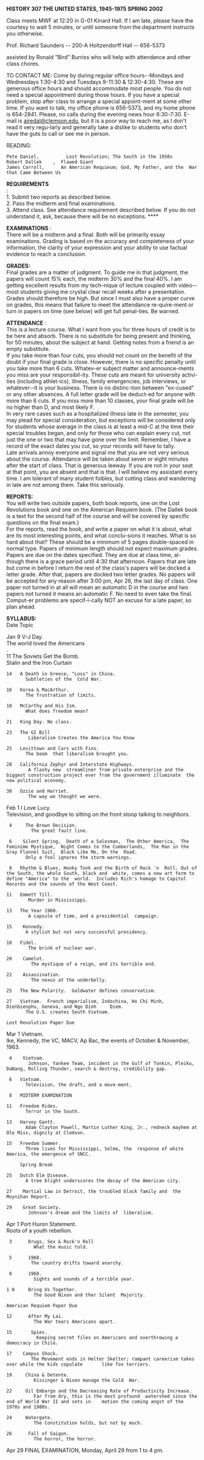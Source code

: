 **HISTORY 307                         THE UNITED STATES, 1945-1975
SPRING 2002**

Class meets MWF at 12:20 in G-01 Kinard Hall. If I am late, please have the
courtesy to wait 5 minutes, or until someone from the department instructs you
otherwise.

Prof. Richard Saunders -- 200-A Holtzendorff Hall -- 656-5373

assisted by  Ronald "Bird" Burriss who will help with attendance and other
class chores.

TO CONTACT ME:  Come by during regular office hours--Mondays and   Wednesdays
1:30-4:30 and Tuesdays 9-11:30 & 12:30-4:30. These are generous office hours
and should accommodate most people. You do not need a special appointment
during those hours. If you have a special problem, stop after class to arrange
a special appoint-ment at some other time. If you want to talk, my office
phone is 656-5373, and my home phone is 654-2841. Please, no calls during the
evening news hour 6:30-7:30. E-mail is airedal@clemson.edu, but it is a poor
way to reach me, as I don't read it very regu-larly and generally take a
dislike to students who don't have the guts to call or see me in person.

READING:

    Pete Daniel,          Lost Revolution; The South in the 1950s   
    Robert Dallek    ,  Flawed Giant   
    James Carroll,      An American Requieum; God, My Father, and the  War that Came Between Us

**REQUIREMENTS**  
:  
   1\. Submit two reports as described below.  
   2\. Pass the midterm and final examinations.  
   3\. Attend class. See attendance requirement described below.  If you do
not understand it, ask, because there will be no exceptions. ****

**EXAMINATIONS** :  
    There will be a midterm and a final. Both will be  primarily essay examinations. Grading is based on the  accuracy and completeness of your information, the clarity of  your expression and your ability to use factual evidence to  reach a conclusion.

**GRADES:**  
    Final grades are a matter of judgment. To guide me in     that judgment, the papers will count 15% each, the midterm 30% and the final 40%. I am getting excellent results from my tech-nique of lecture coupled with video--most students giving me crystal clear recall weeks after a presentation. Grades should therefore be high. But since I must also have a proper curve on grades, this means that failure to meet the attendance re-quire-ment or turn in papers on time (see below) will get full penal-ties. Be warned.

**ATTENDANCE** :  
     This is a lecture course. What I want from you for three hours of credit is to be here and absorb. There is no substitute for being present and thinking, for 50 minutes, about the subject at hand.  Getting notes from a friend is an empty substitute.   
     If you take more than four cuts, you should not count on the benefit of the doubt if your final grade is close. However, there is no specific penalty until you take more than 6 cuts. Whatev-er subject matter and announce-ments you miss are your responsibil-ity. These cuts are meant for university activi-ties (including athlet-ics), illness, family emergencies, job interviews, or whatever--it is your business. There is no distinc-tion between "ex-cused" or any other absences. A full letter grade will be deduct-ed for anyone with more than 6 cuts. If you miss more than 10 classes, your final grade will be no higher than D, and most likely F.   
     In very rare cases such as a hospitalized illness late in the semester, you may plead for special consideration, but exceptions will be considered only for students whose average in the class is at least a mid-C at the time their special troubles began, and only for those who can explain every cut, not just the one or two that may have gone over the limit. Remember, I have a record of the exact dates you cut, so your records will have to tally.   
 Late arrivals annoy everyone and signal me that you are not very serious
about the course. Attendance will be taken about seven or eight minutes after
the start of class. That is generous leeway. If you are not in your seat at
that point, you are absent and that is that. I will believe my assistant every
time. I am tolerant of many student foibles, but cutting class and wandering
in late are not among them. Take this seriously.

**REPORTS:**  
    You will write two outside papers, both book reports, one on the Lost Revolutions book and one on the American Requiem book. (The Dallek book is a text for the second half of the course and will be covered by specific questions on the final exam.)   
 For the reports, read the book, and write a paper on what it is about, what
are its most interesting points, and what conclu-sions it reaches. What is so
hard about that? These should be a minimum of 5 pages double-spaced in normal
type. Papers of minimum length should not expect maximum grades.  
 Papers are due on the dates specified. They are due at class time, al-though
there is a grace period until 4:30 that afternoon. Papers that are late but
come in before I return the rest of the class's papers will be docked a letter
grade. After that, papers are docked two letter grades.  No papers will be
accepted for any reason after 3:00 pm, Apr 26, the last day of class. One
paper not turned in at all will mean an automatic D in the course and two
papers not turned it means an automatic F. No need to even take the final.
Comput-er problems are specif-i-cally NOT an excuse for a late paper, so plan
ahead.

    
**SYLLABUS:**  
Date     Topic

Jan  9   V-J Day.  
            The world loved the Americans   
    .   
     11   The Soviets Get the Bomb.   
            Stalin and the Iron Curtain

    14   A Death in Greece, "Loss" in China.   
           Subtleties of the  Cold War.

    16   Korea & MacArthur.   
           The frustration of limits.

    18   McCarthy and His Ism.   
           What does freedom mean?

    21   King Day. No class.

    23   The GI Bill   
            Liberalism Creates the America You Know

    25   Levittown and Cars with Fins.   
           The boom  that liberalism brought you.

    28   California Zephyr and Interstate Highways.   
            A flashy new  streamliner from private enterprise and the biggest construction project ever from the government illuminate  the new political economy.   
    
    30   Ozzie and Harriet.   
            The way we thought we were.

Feb  1   I Love Lucy.  
            Television, and goodbye to sitting on the  front stoop talking to neighbors.

     4     The Brown Decision.   
             The great fault line.

     6    Silent Spring,  Death of a Salesman,  The Other America,  The Feminime Mystique,  Night Comes to the Cumberlands,  The Man in the Gray Flannel Suit,  Black Like Me, On the  Road.   
           Only a fool ignores the storm warnings.

     8   Rhythm & Blues, Honky Tonk and the Birth of Rock 'n  Roll. Out of the South, the whole South, black and  white, comes a new art form to define "America" to the  world.  Includes Rich's homage to Capitol Records and the sounds of the West Coast.

    11   Emmett Till.   
            Murder in Mississippi.   
    
    13   The Year 1960.   
            A capsule of time, and a presidential  campaign.

    15    Kennedy.   
           A stylish but not very successful presidency.

    18   Fidel.   
            The brink of nuclear war.

    20    Camelot.   
             The mystique of a reign, and its horrible end.

    22    Assassination.   
             The nexus at the underbelly.

    25   The New Polarity.  Goldwater defines conservatism.   
    
    27   Vietnam.  French imperialism, Indochina, Ho Chi Minh,  Dienbienphu, Geneva, and Ngo Dinh     Diem.   
           The U.S. creates South Vietnam.   
                                                                                                       Lost Revolution Paper Due

Mar  1   Vietnam.  
             Ike, Kennedy, the VC, MACV, Ap Bac, the events of October & November, 1963.

     4    Vietnam.   
            Johnson, Yankee Team, incident in the Gulf of Tonkin, Pleiku, DaNang, Rolling Thunder, search & destroy, credibility gap.

     6   Vietnam.   
           Television, the draft, and a move-ment.

     8   MIDTERM EXAMINATION

    11   Freedom Rides.   
           Terror in the South.

    13   Harvey Gantt.   
           Adam Clayton Powell, Martin Luther King, Jr., redneck mayhem at Ole Miss, dignity at Clemson.

    15   Freedom Summer.   
           Three lives for Mississippi, Selma, the  response of white America, the emergence of SNCC.   
    
         Spring Break

    25   Dutch Elm Disease.   
           A tree blight underscores the decay of the American city.   
    
    27    Martial Law in Detroit, the troubled black family and  the Moynihan Report.

    29    Great Society.   
            Johnson's dream and the limits of  liberalism.

Apr  1   Port Huron Statement.  
             Roots of a youth rebellion.   


     3      Drugs, Sex & Rock'n Roll   
              What the music told.

     5      1968.   
             The country drifts toward anarchy.

     8      1968.   
              Sights and sounds of a terrible year.

    1 0     Bring Us Together.   
              The Good Nixon and ther Silent  Majority.   
                                                                                             American Requiem Paper Due   
    
    12      After My Lai.   
              The War tears Americans apart.

    15       Spies.   
               Keeping secret files on Americans and overthrowing a democracy in Chile.   
    
    17    Campus Shock.   
             The Movement ends in Helter Skelter; rampant careerism takes over while the kids copulate       like fox terriers.

    19     China & Detente.   
              Kissinger & Nixon manage the Cold  War.

    22     Oil Embargo and the Decreasing Rate of Productivity Increase.   
              Far from dry, this is the most profound  watershed since the end of World War II and sets in    motion the coming angst of the 1970s and 1980s.

    24     Watergate.   
              The Constitution holds, but not by much.

    26      Fall of Saigon.   
              The horror, the horror.   


Apr 29   FINAL EXAMINATION, Monday, April 29 from 1 to 4 pm.  
    
    


